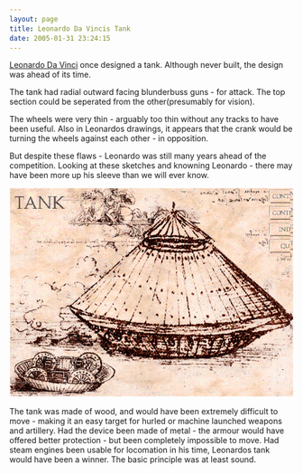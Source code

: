 ```yaml
---
layout: page
title: Leonardo Da Vincis Tank
date: 2005-01-31 23:24:15
---
```

<a class="wiki" href="/wiki/leonardo_da_vinci.html" title="Leonardo Da Vinci">Leonardo Da Vinci</a> once designed a tank.  Although never built, the design was ahead of its time.

The tank had radial outward facing blunderbuss guns - for attack.  The top section could be seperated from the other(presumably for vision).

The wheels were very thin - arguably too thin without any tracks to have been useful.  Also in Leonardos drawings, it appears that the crank would be turning the wheels against each other - in opposition.

But despite these flaws - Leonardo was still many years ahead of the competition.  Looking at these sketches and knowning Leonardo - there may have been more up his sleeve than we will ever know.

<img class="img-responsive" src="/galleries/gallery-1-common-images/51-leonardo-tanks.gif"/>

The tank was made of wood, and would have been extremely difficult to move - making it an easy target for hurled or machine launched weapons and artillery. Had the device been made of metal - the armour would have offered better protection - but been completely impossible to move. Had steam engines been usable for locomation in his time, Leonardos tank would have been a winner. The basic principle was at least sound.
